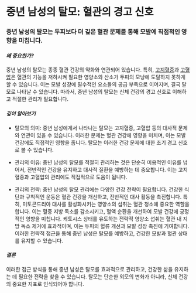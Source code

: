 
# 중년 남성의 탈모: 혈관의 경고 신호

### 중년 남성의 탈모는 두피보다 더 깊은 혈관 문제를 통해 모발에 직접적인 영향을 미칩니다.

#### ***왜 중요한가?***    
중년 남성의 탈모는 종종 혈관 건강의 약화와 연관되어 있습니다. 특히, [고지혈증](/m04/m0401/m040106/m04010603)과 [고혈압](/m04/m0401/m040106/m04010602)은 혈관의 기능을 저하시켜 필요한 영양소와 산소가 두피의 모낭에 도달하지 못하게 할 수 있습니다. 이는 모발 성장에 필수적인 요소들의 공급 부족으로 이어지며, 결국 탈모로 나타날 수 있습니다. 따라서, 중년 남성의 탈모는 신체 건강의 경고 신호로 이해하고 적절한 관리가 필요합니다. 

#### ***깊이 알아보기***

- 탈모의 의미: 중년 남성에게서 나타나는 탈모는 고지혈증, 고혈압 등의 대사적 문제와 연관이 있을 수 있습니다. 이러한 문제는 혈관 건강에 영향을 미치며, 이는 모발 건강에도 직접적인 영향을 줍니다. 탈모는 이러한 건강 문제에 대한 초기 경고 신호로 볼 수 있습니다. 

- 관리의 이유: 중년 남성의 탈모를 적절히 관리하는 것은 단순히 미용적인 이유를 넘어서, 전반적인 건강을 유지하고 대사적 질환을 예방하는 데 중요합니다. 이는 고지혈증과 고혈압의 관리에도 직접적으로 도움이 됩니다. 

- 관리의 전략: 중년 남성의 탈모 관리에는 다양한 건강 전략이 필요합니다. 건강한 식단과 규칙적인 운동은 혈관 건강을 개선하고, 전반적인 대사 활동을 촉진합니다. 특히, 미토콘드리아 대사를 활성화시키는 영양소의 섭취는 혈관 청소에 중요한 역할을 합니다. 
이는 혈중 지방 독소를 감소시키고, 혈액 순환을 개선하여 모발 건강에 긍정적인 영향을 미칩니다. 케토시스 상태를 유도하는 전략적 영양소 섭취는 혈관 내 지방 독소 제거에 효과적이며, 이는 두피의 혈류 개선과 모발 성장 촉진에 기여합니다. 이러한 전략적 접근을 통해 중년 남성은 탈모를 예방하고, 건강한 모발과 혈관 상태를 유지할 수 있습니다. 

#### ***결론***   
이러한 접근 방식을 통해 중년 남성은 탈모를 효과적으로 관리하고, 건강한 삶을 유지하는 데 필요한 전략을 찾을 수 있습니다. 탈모는 단순한 외모의 변화가 아니라, 신체 건강의 중요한 지표로 인식되어야 합니다.
<!--stackedit_data:
eyJoaXN0b3J5IjpbLTcyOTgxMjk0Miw4MjE3NDM3ODRdfQ==
-->